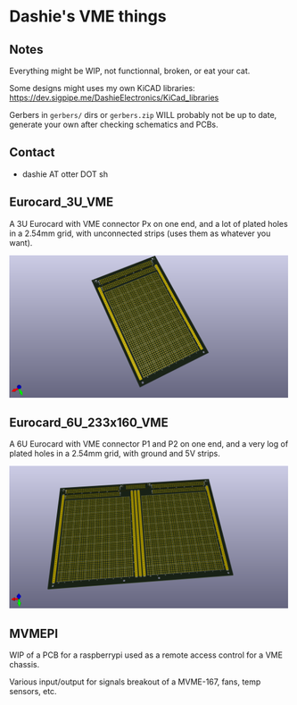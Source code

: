 # Dashie's VME things

## Notes
Everything might be WIP, not functionnal, broken, or eat your cat.

Some designs might uses my own KiCAD libraries: https://dev.sigpipe.me/DashieElectronics/KiCad_libraries

Gerbers in `gerbers/` dirs or `gerbers.zip` WILL probably not be up to date, generate your own after checking schematics and PCBs.

## Contact
- dashie AT otter DOT sh

## Eurocard_3U_VME
A 3U Eurocard with VME connector Px on one end, and a lot of plated holes in a 2.54mm grid, with unconnected strips (uses them as whatever you want).

<img src="https://raw.githubusercontent.com/rhaamo/VME/master/Eurocard_3U_VME/Eurocard_3U_VME.png" alt="3U VME" width="500px">

## Eurocard_6U_233x160_VME
A 6U Eurocard with VME connector P1 and P2 on one end, and a very log of plated holes in a 2.54mm grid, with ground and 5V strips.

<img src="https://raw.githubusercontent.com/rhaamo/VME/master/Eurocard_6U_233x160_VME/Eurocard_6U_233x160_VME.png" alt="6U VME" width="500px">

## MVMEPI
WIP of a PCB for a raspberrypi used as a remote access control for a VME chassis.

Various input/output for signals breakout of a MVME-167, fans, temp sensors, etc.

